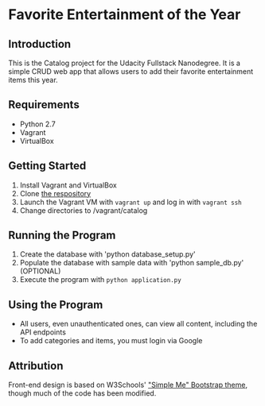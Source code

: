 # Favorite Entertainment of the Year

## Introduction
This is the Catalog project for the Udacity Fullstack Nanodegree. 
It is a simple CRUD web app that allows users to add their favorite entertainment items this year.

## Requirements
* Python 2.7
* Vagrant
* VirtualBox

## Getting Started
1. Install Vagrant and VirtualBox
2. Clone [the respository](https://github.com/colbeezy/fullstack-nanodegree-vm)
3. Launch the Vagrant VM with `vagrant up` and log in with `vagrant ssh`
4. Change directories to /vagrant/catalog

## Running the Program

1. Create the database with 'python database_setup.py'
2. Populate the database with sample data with 'python sample_db.py' (OPTIONAL)
3. Execute the program with `python application.py`

## Using the Program
* All users, even unauthenticated ones, can view all content, including the API endpoints
* To add categories and items, you must login via Google

## Attribution
Front-end design is based on W3Schools' ["Simple Me" Bootstrap theme](https://github.com/colbeezy/fullstack-nanodegree-vm), though much of the code has been modified.
